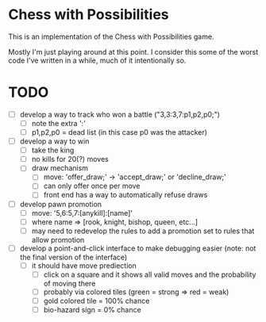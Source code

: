 Chess with Possibilities
==

This is an implementation of the Chess with Possibilities game.

Mostly I'm just playing around at this point. I consider this some of the worst code I've written in a while, much of it intentionally so.

TODO
==
  - [ ] develop a way to track who won a battle ("3,3:3,7:p1,p2,p0;")
    - [ ] note the extra ':'
    - [ ] p1,p2,p0 = dead list (in this case p0 was the attacker)
  - [ ] develop a way to win
    - [ ] take the king
    - [ ] no kills for 20(?) moves
    - [ ] draw mechanism
      - [ ] move: 'offer_draw;' -> 'accept_draw;' or 'decline_draw;'
      - [ ] can only offer once per move
      - [ ] front end has a way to automatically refuse draws
  - [ ] develop pawn promotion
    - [ ] move: '5,6:5,7:[anykill]:[name]'
    - [ ] where name => [rook, knight, bishop, queen, etc...]
    - [ ] may need to redevelop the rules to add a promotion set to rules that allow promotion
  - [ ] develop a point-and-click interface to make debugging easier (note: not the final version of the interface)
    - [ ] it should have move prediection
      - [ ] click on a square and it shows all valid moves and the probability of moving there
      - [ ] probably via colored tiles (green = strong => red = weak)
      - [ ] gold colored tile = 100% chance
      - [ ] bio-hazard sign = 0% chance